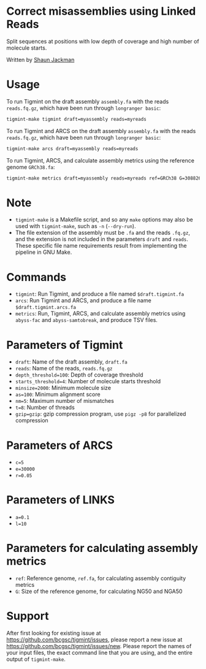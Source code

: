 # Correct misassemblies using Linked Reads

Split sequences at positions with low depth of coverage and high number of molecule starts.

Written by [Shaun Jackman](http://sjackman.ca)

# Usage

To run Tigmint on the draft assembly `assembly.fa` with the reads `reads.fq.gz`, which have been run through `longranger basic`:

```sh
tigmint-make tigmint draft=myassembly reads=myreads
```

To run Tigmint and ARCS on the draft assembly `assembly.fa` with the reads `reads.fq.gz`, which have been run through `longranger basic`:

```sh
tigmint-make arcs draft=myassembly reads=myreads
```

To run Tigmint, ARCS, and calculate assembly metrics using the reference genome `GRCh38.fa`:

```sh
tigmint-make metrics draft=myassembly reads=myreads ref=GRCh38 G=3088269832
```

# Note

+ `tigmint-make` is a Makefile script, and so any `make` options may also be used with `tigmint-make`, such as `-n` (`--dry-run`).
+ The file extension of the assembly must be `.fa` and the reads `.fq.gz`, and the extension is not included in the parameters `draft` and `reads`. These specific file name requirements result from implementing the pipeline in GNU Make.

# Commands

+ `tigmint`: Run Tigmint, and produce a file named `$draft.tigmint.fa`
+ `arcs`: Run Tigmint and ARCS, and produce a file name `$draft.tigmint.arcs.fa`
+ `metrics`: Run, Tigmint, ARCS, and calculate assembly metrics using `abyss-fac` and `abyss-samtobreak`, and produce TSV files.

# Parameters of Tigmint

+ `draft`: Name of the draft assembly, `draft.fa`
+ `reads`: Name of the reads, `reads.fq.gz`
+ `depth_threshold=100`: Depth of coverage threshold
+ `starts_threshold=4`: Number of molecule starts threshold
+ `minsize=2000`: Minimum molecule size
+ `as=100`: Minimum alignment score
+ `nm=5`: Maximum number of mismatches
+ `t=8`: Number of threads
+ `gzip=gzip`: gzip compression program, use `pigz -p8` for parallelized compression

# Parameters of ARCS
+ `c=5`
+ `e=30000`
+ `r=0.05`

# Parameters of LINKS
+ `a=0.1`
+ `l=10`

# Parameters for calculating assembly metrics

+ `ref`: Reference genome, `ref.fa`, for calculating assembly contiguity metrics
+ `G`: Size of the reference genome, for calculating NG50 and NGA50

# Support

After first looking for existing issue at <https://github.com/bcgsc/tigmint/issues>, please report a new issue at <https://github.com/bcgsc/tigmint/issues/new>. Please report the names of your input files, the exact command line that you are using, and the entire output of `tigmint-make`.
